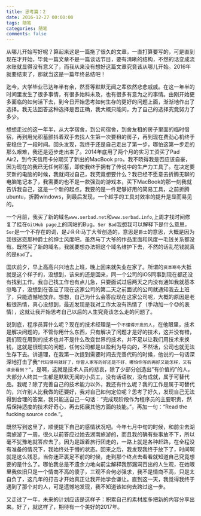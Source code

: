 ```yaml
---
title: 思考篇：2
date: 2016-12-27 00:00:00
tags: 随笔
categories: 随笔
comments: false
---
```


从哪儿开始写好呢？算起来这是一篇拖了很久的文章，一直打算要写的，可是直到现在才开始，毕竟一篇文章不是一篇谈话节目，要有清晰的结构，不然的话变成流水账就显得没有意义了，而我从来没有想好这篇文章究竟该从哪儿开始。2016年就要结束了，那就当这是一篇年终总结吧！

<!--more-->
迄今，大学毕业已达年半有余，然吾等默默无闻之辈依然悲悲戚戚。在这一年半的时间里发生了很多事情，有很多始料未及，也有很多有意为之的事情。由刚开始更多面临的如何活下去，到今日开始思考如何生存的更好的问题上面，渐渐地作出了选择。我无法回答这种选择是否正确，我大概只能问，为了自己的选择究竟努力了多少。

想想走过的这一年半，从大学宿舍，到公司宿舍，到舍友租的房子里面的临时借宿，再到用光积蓄颤抖着双手去找人生第一次要租的房子，再到现在费劲心机终于安稳住了一段时间。回头发现，我终于还是自己走出了第一步，哪怕这第一步走的那么艰难，我还是迈步走出来了。2014年底用了两个月的实习工资买了Pad Air2，到今天信用卡分期买了新出的MacBook pro。我不晓得我是否应该自豪，因为现在的我已无任何积蓄，即使我终于拥有了传说中的生产力工具了。在决定要买新的电脑的时候，我就问过自己，我究竟想要什么？我已经不愿意去折腾无聊的电脑笔记本了，我需要的也不是一款强劲的游戏本，买下MacBook的那一刻我就告诉我自己，这是一个新的起点，我要的是一件足够好用的简易工具，之前折腾ubuntu，折腾windows，到最后发现，一个趁手的工具对效率的提升是显而易见的。

一个月前，我买了新的域名``www.serbad.net``和``www.serbad.info``,上周才找时间修复了挂在`GitHub page`上的网站的Bug。``Ser Bad``我想我可以解释下是什么意思，``Ser``是一个不存在的词，是J·R·R·马丁大爷创造的，意思是``爵士``的意思，大概是因为我很迷恋那种爵士的绅士风度吧，虽然马丁大爷的作品里面和风度一毛钱关系都没有。既然买了新的域名，我就要想办法把这个域名维护下去，不然的话乱花钱就真的是``Bad``了。

国庆前夕，早上高高兴兴地去上班，晚上回来就失业在家了。所谓的``资本寒冬``大抵就是这个样子的，没想到，该来的还是回来，同一个公司的iOS同事到现在都还没有找到工作。我自己找工作也有点儿急，只要面试过后两天之内没有通知我就基本忽略了，没想到在答应了现在这家公司的第二天之前面试的公司就通知我去上班了，只能遗憾地放弃。想想，自己为什么会答应现在这家公司呢，大概的原因是老板很热情，真心没想到，最近发现是我对工作太没有热情了（手动加一个😓的表情），这就让我开始思考自己以后的人生究竟该怎么走的问题了。

说到底，程序员算什么呢？现在的技术经理是一个``不懂得开发的人``，在他眼里，技术是解决问题的，不管你用什么东西，只有解决了问题才是好的技术，这并没有错，我们现在用到的技术也并不是什么改变世界的技术，并不足以让我们用技术来换钱，这就是很现实的问题，任何公司都是以盈利为导向的，不然话，公司也就无法生存下去。讲道理，在我第一次提到需要时间去完善代码的时候，他说的一句话深深地打击了我```“代码够用就好了，你管人家写的好还是不好，哪怕你写的再好又能怎样，又有谁会看到？”```。是啊，这就是技术人员的悲哀，除了少部分创造出”有价值的”的人，大部分人终其一生都是默默无闻的小员工，没有话语权，没有成就，属于可替代品。我呢？除了完善自己的技术能力以外，我还有什么呢？我的工作是属于可替代的，兴许别人比我做的还要好，我对自己如何定位呢？思考了好久，发现自己无法得到合理的答案，我只能送自己一句话：“完成现阶段作为程序员的主要职责，然后保持适度的技术好奇心，再去拓展其他方面的技能。”，再加一句：“Read the fucking source code.”。

既然写到这里了，顺便提下自己的感情状况吧。今年七月中旬的时候，和前尘去湖南旅游了一周，很久以前答应过她去湖南旅游的，而且我的确有些事放不下，所以毫不犹豫地就答应去了。因为是跟着旅行团走的，一路上就是各种赶路，在全程没有准备的情况下，我始终处于懵的状态。回来之后，我发现我终于放下了，时间啊就是这么残忍，当你迷茫裹足不前的时候，走到那个终点去看看就知道自己究竟想要的是什么了。哪怕我总是不遗余力地向前尘解释我那漏洞百出的人生观，在她眼里我依旧只是一个情商不高的傻子，三观不合何必强求，我不是情商不高，只是太自负了，这几年的打击才开始真正让我开始学会谦让。直到这一天，我觉得我终于遇到了那个对的人，可是遗憾地发现，我不知道该如何去跨过这一步。

又走过了一年，未来的计划应该是这样子：积累自己的素材库多把新的内容分享出来。好了，就这样了，期待有一个美好的2017年。
